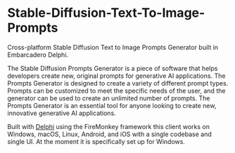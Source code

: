 # Stable-Diffusion-Text-To-Image-Prompts
Cross-platform Stable Diffusion Text to Image Prompts Generator built in Embarcadero Delphi.

The Stable Diffusion Prompts Generator is a piece of software that helps developers create new, original prompts for generative AI applications. The Prompts Generator is designed to create a variety of different prompt types. Prompts can be customized to meet the specific needs of the user, and the generator can be used to create an unlimited number of prompts. The Prompts Generator is an essential tool for anyone looking to create new, innovative generative AI applications.

Built with [Delphi](https://www.embarcadero.com/products/delphi/) using the FireMonkey framework this client works on Windows, macOS, Linux, Android, and iOS with a single codebase and single UI. At the moment it is specifically set up for Windows.
